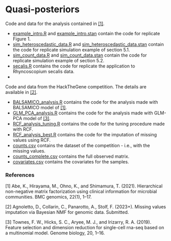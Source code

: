 # Quasi-posteriors

Code and data for the analysis contained in [[1]](#1).
- [example_intro.R](example_intro.R) and [example_intro.stan](example_intro.Rstan) contain the code for replicate Figure 1.
- [sim_heteroscedastic_data.R](sim_heteroscedastic_data.R) and [sim_heteroscedastic_data.stan](sim_heteroscedastic_data.stan) contain the code for replicate simulation example of section 5.1.
- [sim_count_data.R](sim_count_data.R) and [sim_count_data.stan](sim_count_data.stan) contain the code for replicate simulation example of section 5.2.
- [secalis.R](secalis.R) contains the code for replicate the application to Rhyncoscopium secalis data.
- 




Code and data from the HackTheGene competition. The details are available in [[2]](#2).
- [BALSAMICO_analysis.R](https://github.com/davideagno/HackTheGene/blob/main/BALSAMICO_analysis.R) contains the code for the analysis made with BALSAMICO model of [[1]](#1).
- [GLM_PCA_analysis.R](https://github.com/davideagno/HackTheGene/blob/main/GLM_PCA_analysis.R) contains the code for the analysis made with GLM-PCA model of [[3]](#3).
- [RCF_analysis_tuning.R](https://github.com/davideagno/HackTheGene/blob/main/RCF_analysis_tuning.R) contains the code for the tuning procedure made with RCF.
- [RCF_analysis_best.R](https://github.com/davideagno/HackTheGene/blob/main/RCF_analysis_best.R) contains the code for the imputation of missing values using RCF.
- [counts.csv](https://github.com/davideagno/HackTheGene/blob/main/counts.csv) contains the dataset of the competition - i.e., with the missing values.
- [counts_complete.csv](https://github.com/davideagno/HackTheGene/blob/main/counts_complete.csv) contains the full observed matrix.
- [covariates.csv](https://github.com/davideagno/HackTheGene/blob/main/covariates.csv) contains the covariates for the samples.

### References
<a id="1">[1]</a> 
Abe, K., Hirayama, M., Ohno, K., and Shimamura, T. (2021).
Hierarchical non-negative matrix factorization using clinical information for microbial communities.
BMC genomics, 22(1), 1–17.

<a id="2">[2]</a> 
Agnoletto, D., Collarin, C., Panarotto, A., Stolf, F. (2023+). 
Missing values imputation via Bayesian NMF for genomic data.
Submitted.

<a id="3">[3]</a> 
Townes, F. W., Hicks, S. C., Aryee, M. J., and Irizarry, R. A. (2019).
Feature selection and dimension reduction for single-cell rna-seq based on a multinomial model. 
Genome biology, 20, 1–16.
